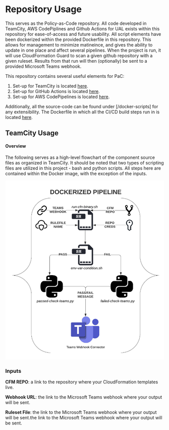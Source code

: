 # Repository Usage
This serves as the Policy-as-Code repository. All code developed in TeamCity, AWS CodePiplines and Github Actions for UAL exists within this repository for ease-of-access and future usability. All script elements have been dockerized within the provided Dockerfile in this repository. This allows for management to minimize matineince, and gives the ability to update in one place and affect several pipelines. When the project is run, it will use CloudFormation Guard to scan a given github repository with a given ruleset. Results from that run will then (optionally) be sent to a provided Microsoft Teams webhook.

This repository contains several useful elements for PaC:
1. Set-up for TeamCity is located [here](/Teamcity-Setup).
2. Set-up for GitHub Actions is located [here](/GithubAction-Setup).
3. Set-up for AWS CodePipelines is located [here](/CodePipeline-Setup).

Additionally, all the source-code can be found under [/docker-scripts] for any extensibility. The Dockerfile in which all the CI/CD build steps run in is located [here](/Dockerfile).

## TeamCity Usage
#### Overview
The following serves as a high-level flowchart of the component source files as organized in TeamCity. It should be noted that two types of scripting files are utilized in this project - bash and python scripts. All steps here are contained within the Docker image, with the exception of the inputs.

![alt text](https://github.com/jstmcneil/Github-Action/blob/main/res/pac-flow-readme.png)

### Inputs 
**CFM REPO**: a link to the repository where your CloudFormation templates live.

**Webhook URL**: the link to the Microsoft Teams webhook where your output will be sent.

**Ruleset File**: the link to the Microsoft Teams webhook where your output will be sent.the link to the Microsoft Teams webhook where your output will be sent.
